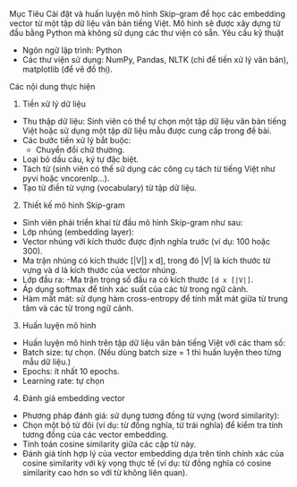 Mục Tiêu
Cài đặt và huấn luyện mô hình Skip-gram để học các embedding vector từ một tập dữ liệu văn bản tiếng Việt. Mô hình sẽ được xây dựng từ đầu bằng Python mà không sử dụng các thư viện có sẵn.
Yêu cầu kỹ thuật
-	Ngôn ngữ lập trình: Python
-	Các thư viện sử dụng: NumPy, Pandas, NLTK (chỉ để tiền xử lý văn bản), matplotlib (để vẽ đồ thị).

Các nội dung thực hiện
 1. Tiền xử lý dữ liệu
- Thu thập dữ liệu: Sinh viên có thể tự chọn một tập dữ liệu văn bản tiếng Việt hoặc sử dụng một tập dữ liệu mẫu được cung cấp trong đề bài.
- Các bước tiền xử lý bắt buộc:
	- Chuyển đổi chữ thường.
- Loại bỏ dấu câu, ký tự đặc biệt.
- Tách từ (sinh viên có thể sử dụng các công cụ tách từ tiếng Việt như pyvi hoặc vncorenlp...).
- Tạo từ điền từ vựng (vocabulary) từ tập dữ liệu.
 2. Thiết kế mô hình Skip-gram
- Sinh viên phải triển khai từ đầu mô hình Skip-gram như sau:
- Lớp nhúng (embedding layer):
- Vector nhúng với kích thước được định nghĩa trước (ví dụ: 100 hoặc 300).
- Ma trận nhúng có kích thước [|V|] x d], trong đó |V| là kích thước từ vựng và d là kích thước của vector nhúng.
- Lớp đầu ra:
-Ma trận trọng số đầu ra có kích thước `[d x [|V|]`.
- Áp dụng softmax để tính xác suất của các từ trong ngữ cảnh.
- Hàm mất mát: sử dụng hàm cross-entropy để tính mất mát giữa từ trung tâm và các từ trong ngữ cảnh.
 3. Huấn luyện mô hình
- Huấn luyện mô hình trên tập dữ liệu văn bản tiếng Việt với các tham số:
-	Batch size: tự chọn. (Nếu dùng batch size = 1 thì huấn luyện theo từng mẫu dữ liệu.)
-	Epochs: ít nhất 10 epochs.
-	Learning rate: tự chọn
 4. Đánh giá embedding vector
-	Phương pháp đánh giá: sử dụng tương đồng từ vựng (word similarity):
-	Chọn một bộ từ đôi (ví dụ: từ đồng nghĩa, từ trái nghĩa) để kiểm tra tính tương đồng của các vector embedding.
-	Tính toán cosine similarity giữa các cặp từ này.
-	Đánh giá tính hợp lý của vector embedding dựa trên tính chính xác của cosine similarity với kỳ vọng thực tế (ví dụ: từ đồng nghĩa có cosine similarity cao hơn so với từ không liên quan).
